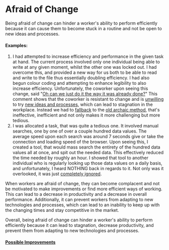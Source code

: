 # Afraid of Change
Being afraid of change can hinder a worker's ability to perform efficiently because it can cause them to become stuck in a routine and not be open to new ideas and processes. 

#### **Examples**: 
1. I had attempted to increase efficiency and performance in the given task at hand. The current process involved only one individual being able to write at any given moment, whilst the other one was locked out. I had overcome this, and provided a new way for us both to be able to read and write to the file thus essentially doubling efficiency. I had also begun colour coding and attempting to enhance legibility to also increase efficiency. Unfortunately, the coworker upon seeing this change, said "<u>Oh can we just do it the way it was already done?</u>" This comment shows that the coworker is resistant to change and is [unwilling](Company%20Culture.md) to try [new ideas and processes](Lack%20of%20Backup.md), which can lead to stagnation in the workplace. Instead we had to [fallback](Unintuitive.md) to the [old archaic method](Lack%20of%20IT%20Training.md), that's ineffective, inefficient and not only makes it more challenging but more tedious. 
2. I was allocated a task, that was quite a tedious one. It involved manual searches, one by one of over a couple hundred data values. The average speed upon each search was around 7 seconds give or take the connection and loading speed of the browser. Upon seeing this, I created a tool, that would mass search the entirety of the hundred data values all at once, and spit out the needed data. This effectively reduced the time needed by roughly an hour. I showed that tool to another individual who is regularly looking up those data values on a daily basis, and unfortunately, I heard NOTHING back in regards to it. Not only was it overlooked, it was just [completely ignored](Lack%20of%20Knowledge.md).

When workers are afraid of change, they can become complacent and not be motivated to make improvements or find more efficient ways of working. This can lead to a decrease in productivity and a decrease in overall performance. Additionally, it can prevent workers from adapting to new technologies and processes, which can lead to an inability to keep up with the changing times and stay competitive in the market. 

Overall, being afraid of change can hinder a worker's ability to perform efficiently because it can lead to stagnation, decrease productivity, and prevent them from adapting to new technologies and processes.

#### [Possible Improvements](../Improvements/Afraid%20of%20Change%20Improvements.md)